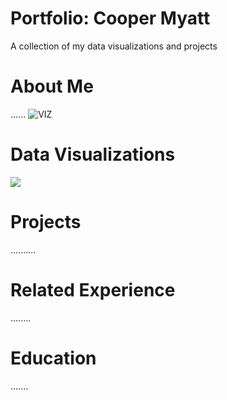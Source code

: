 # Portfolio: Cooper Myatt
A collection of my data visualizations and projects

# About Me
......
![VIZ](https://github.com/cooper-myatt/My-Portfolio/blob/master/Basic%20Data%20Viz)
# Data Visualizations
<html>
 <head>
 </head>
  <body>
  <div class='tableauPlaceholder' id='viz1592084573076' style='position: relative'><noscript><a href='#'><img alt=' ' src='https:&#47;&#47;public.tableau.com&#47;static&#47;images&#47;WW&#47;WWWeek182020&#47;Week18_1&#47;1_rss.png' style='border: none' /></a></noscript><object class='tableauViz'  style='display:none;'><param name='host_url' value='https%3A%2F%2Fpublic.tableau.com%2F' /> <param name='embed_code_version' value='3' /> <param name='site_root' value='' /><param name='name' value='WWWeek182020&#47;Week18_1' /><param name='tabs' value='no' /><param name='toolbar' value='yes' /><param name='static_image' value='https:&#47;&#47;public.tableau.com&#47;static&#47;images&#47;WW&#47;WWWeek182020&#47;Week18_1&#47;1.png' /> <param name='animate_transition' value='yes' /><param name='display_static_image' value='yes' /><param name='display_spinner' value='yes' /><param name='display_overlay' value='yes' /><param name='display_count' value='yes' /></object></div>                <script type='text/javascript'>                    var divElement = document.getElementById('viz1592084573076');                    var vizElement = divElement.getElementsByTagName('object')[0];                    if ( divElement.offsetWidth > 800 ) { vizElement.style.width='800px';vizElement.style.height='827px';} else if ( divElement.offsetWidth > 500 ) { vizElement.style.width='800px';vizElement.style.height='827px';} else { vizElement.style.width='100%';vizElement.style.height='727px';}                     var scriptElement = document.createElement('script');                    scriptElement.src = 'https://public.tableau.com/javascripts/api/viz_v1.js';                    vizElement.parentNode.insertBefore(scriptElement, vizElement);                </script>
  </body>
  </html>

# Projects
..........
 
# Related Experience
........

# Education
.......
